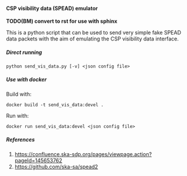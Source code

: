 #### CSP visibility data (SPEAD) emulator  

**TODO(BM) convert to rst for use with sphinx**

This is a python script that can be used to send very simple fake SPEAD data 
packets with the aim of emulating the CSP visibility data interface. 

##### Direct running

`python send_vis_data.py [-v] <json config file>`


##### Use with docker

Build with:

`docker build -t send_vis_data:devel .`

Run with:

`docker run send_vis_data:devel <json config file>`

##### References
1. https://confluence.ska-sdp.org/pages/viewpage.action?pageId=145653762
2. https://github.com/ska-sa/spead2

